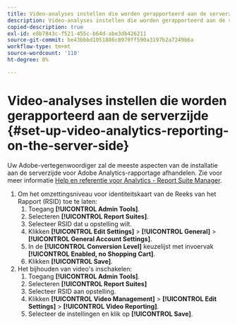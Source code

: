 ```yaml
---
title: Video-analyses instellen die worden gerapporteerd aan de serverzijde
description: Video-analyses instellen die worden gerapporteerd aan de serverzijde
copied-description: true
exl-id: e8b7843c-f521-455c-b64d-abe3db426211
source-git-commit: be43bbbd1051886c8979ff590a3197b2a7249b6a
workflow-type: tm+mt
source-wordcount: '110'
ht-degree: 0%

---
```


# Video-analyses instellen die worden gerapporteerd aan de serverzijde {#set-up-video-analytics-reporting-on-the-server-side}

Uw Adobe-vertegenwoordiger zal de meeste aspecten van de installatie aan de serverzijde voor Adobe Analytics-rapportage afhandelen. Zie voor meer informatie [Help en referentie voor Analytics - Report Suite Manager](https://microsite.omniture.com/t2/help/en_US/reference/#Report_Suite_Manager).
1. Om het omzettingsniveau voor identiteitskaart van de Reeks van het Rapport (RSID) toe te laten:
   1. Toegang **[!UICONTROL Admin Tools]**.
   1. Selecteren **[!UICONTROL Report Suites]**.
   1. Selecteer RSID dat u opstelling wilt.
   1. Klikken **[!UICONTROL Edit Settings]** > **[!UICONTROL General]** > **[!UICONTROL General Account Settings]**.
   1. In de **[!UICONTROL Conversion Level]** keuzelijst met invoervak **[!UICONTROL Enabled, no Shopping Cart]**.
   1. Klikken **[!UICONTROL Save]**.
1. Het bijhouden van video&#39;s inschakelen:
   1. Toegang **[!UICONTROL Admin Tools]**.
   1. Selecteren **[!UICONTROL Report Suites]**
   1. Selecteer RSID aan opstelling.
   1. Klikken **[!UICONTROL Video Management]** > **[!UICONTROL Edit Settings]** > **[!UICONTROL Video Reporting]**.
   1. Selecteer de instellingen en klik op **[!UICONTROL Save]**.
